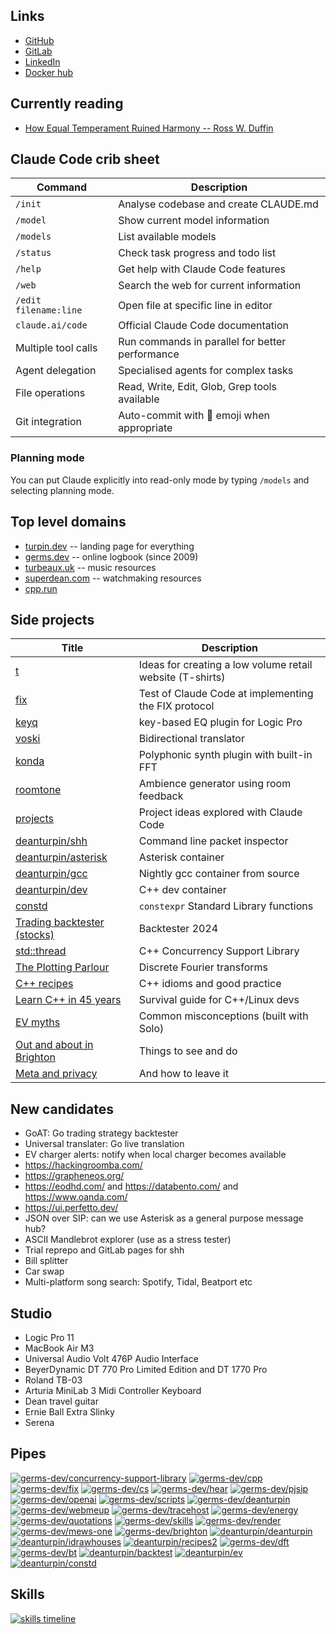 ## Links

- [GitHub](https://github.com/deanturpin)
- [GitLab](https://gitlab.com/deanturpin)
- [LinkedIn](https://www.linkedin.com/in/deanturpin)
- [Docker hub](https://hub.docker.com/u/deanturpin)

## Currently reading

- [How Equal Temperament Ruined Harmony -- Ross W. Duffin](https://www.goodreads.com/book/show/168325.How_Equal_Temperament_Ruined_Harmony)

## Claude Code crib sheet

| Command | Description |
|-|-|
| `/init` | Analyse codebase and create CLAUDE.md |
| `/model` | Show current model information |
| `/models` |  List available models |
| `/status` | Check task progress and todo list |
| `/help` | Get help with Claude Code features |
| `/web` | Search the web for current information |
| `/edit filename:line` | Open file at specific line in editor |
| `claude.ai/code` | Official Claude Code documentation |
| Multiple tool calls | Run commands in parallel for better performance |
| Agent delegation | Specialised agents for complex tasks |
| File operations | Read, Write, Edit, Glob, Grep tools available |
| Git integration | Auto-commit with 🤖 emoji when appropriate |

### Planning mode

You can put Claude explicitly into read-only mode by typing `/models` and selecting planning mode.

## Top level domains

- [turpin.dev](https://turpin.dev/) -- landing page for everything
- [germs.dev](https://germs.dev/) -- online logbook (since 2009)
- [turbeaux.uk](https://turbeaux.uk/) -- music resources
- [superdean.com](https://superdean.com/) -- watchmaking resources
- [cpp.run](https://cpp.run/)

## Side projects

| Title | Description |
|-|-|
| [t](https://github.com/deanturpin/t) | Ideas for creating a low volume retail website (T-shirts) |
| [fix](https://github.com/deanturpin/fix) | Test of Claude Code at implementing the FIX protocol |
| [keyq](https://github.com/deanturpin/keyq) | key-based EQ plugin for Logic Pro |
| [voski](https://turpin.dev/voski/) | Bidirectional translator |
| [konda](https://turpin.dev/konda) | Polyphonic synth plugin with built-in FFT |
| [roomtone](https://turpin.dev/roomtone) | Ambience generator using room feedback |
| [projects](https://github.com/deanturpin/projects) | Project ideas explored with Claude Code |
| [deanturpin/shh](https://hub.docker.com/r/deanturpin/shh) | Command line packet inspector |
| [deanturpin/asterisk](https://hub.docker.com/r/deanturpin/asterisk) | Asterisk container |
| [deanturpin/gcc](https://hub.docker.com/r/deanturpin/gcc) | Nightly gcc container from source |
| [deanturpin/dev](https://hub.docker.com/r/deanturpin/dev) | C++ dev container |
| [constd](https://deanturpin.gitlab.io/constd/) | `constexpr` Standard Library functions |
| [Trading backtester (stocks)](https://deanturpin.gitlab.io/backtest/) | Backtester 2024 |
| [std::thread](https://germs-dev.gitlab.io/concurrency-support-library/) | C++ Concurrency Support Library |
| [The Plotting Parlour](https://germs-dev.gitlab.io/dft/) | Discrete Fourier transforms |
| [C++ recipes](https://germs-dev.gitlab.io/cpp/) | C++ idioms and good practice |
| [Learn C++ in 45 years](https://germs-dev.gitlab.io/cs/) | Survival guide for C++/Linux devs |
| [EV myths](https://soloist.ai/evmyths) | Common misconceptions (built with Solo) |
| [Out and about in Brighton](https://turpin.dev/brighton/) | Things to see and do |
| [Meta and privacy](https://turpin.dev/meta/) | And how to leave it |

## New candidates

- GoAT: Go trading strategy backtester
- Universal translater: Go live translation
- EV charger alerts: notify when local charger becomes available
- https://hackingroomba.com/
- https://grapheneos.org/
- https://eodhd.com/ and https://databento.com/ and https://www.oanda.com/
- https://ui.perfetto.dev/
- JSON over SIP: can we use Asterisk as a general purpose message hub?
- ASCII Mandlebrot explorer (use as a stress tester)
- Trial reprepo and GitLab pages for shh
- Bill splitter
- Car swap
- Multi-platform song search: Spotify, Tidal, Beatport etc

## Studio

- Logic Pro 11
- MacBook Air M3
- Universal Audio Volt 476P Audio Interface
- BeyerDynamic DT 770 Pro Limited Edition and DT 1770 Pro
- Roland TB-03
- Arturia MiniLab 3 Midi Controller Keyboard
- Dean travel guitar
- Ernie Ball Extra Slinky
- Serena

<!--
- MicroKorg
- [Akai MIDImix](https://www.akaipro.com/midimix)
- Roland 303 Groovebox
-->

## Pipes

[![germs-dev/concurrency-support-library](https://gitlab.com/germs-dev/concurrency-support-library/badges/main/pipeline.svg)](https://gitlab.com/germs-dev/concurrency-support-library/-/pipelines)
[![germs-dev/cpp](https://gitlab.com/germs-dev/cpp/badges/main/pipeline.svg)](https://gitlab.com/germs-dev/cpp/-/pipelines)
[![germs-dev/fix](https://gitlab.com/germs-dev/fix/badges/main/pipeline.svg)](https://gitlab.com/germs-dev/fix/-/pipelines)
[![germs-dev/cs](https://gitlab.com/germs-dev/cs/badges/main/pipeline.svg)](https://gitlab.com/germs-dev/cs/-/pipelines)
[![germs-dev/hear](https://gitlab.com/germs-dev/hear/badges/main/pipeline.svg)](https://gitlab.com/germs-dev/hear/-/pipelines)
[![germs-dev/pjsip](https://gitlab.com/germs-dev/pjsip/badges/main/pipeline.svg)](https://gitlab.com/germs-dev/pjsip/-/pipelines)
[![germs-dev/openai](https://gitlab.com/germs-dev/openai/badges/main/pipeline.svg)](https://gitlab.com/germs-dev/openai/-/pipelines)
[![germs-dev/scripts](https://gitlab.com/germs-dev/scripts/badges/main/pipeline.svg)](https://gitlab.com/germs-dev/scripts/-/pipelines)
[![germs-dev/deanturpin](https://gitlab.com/germs-dev/deanturpin/badges/main/pipeline.svg)](https://gitlab.com/germs-dev/deanturpin/-/pipelines)
[![germs-dev/webmeup](https://gitlab.com/germs-dev/webmeup/badges/main/pipeline.svg)](https://gitlab.com/germs-dev/webmeup/-/pipelines)
[![germs-dev/tracehost](https://gitlab.com/germs-dev/tracehost/badges/main/pipeline.svg)](https://gitlab.com/germs-dev/tracehost/-/pipelines)
[![germs-dev/energy](https://gitlab.com/germs-dev/energy/badges/main/pipeline.svg)](https://gitlab.com/germs-dev/energy/-/pipelines)
[![germs-dev/quotations](https://gitlab.com/germs-dev/quotations/badges/main/pipeline.svg)](https://gitlab.com/germs-dev/quotations/-/pipelines)
[![germs-dev/skills](https://gitlab.com/germs-dev/skills/badges/main/pipeline.svg)](https://gitlab.com/germs-dev/skills/-/pipelines)
[![germs-dev/render](https://gitlab.com/germs-dev/render/badges/main/pipeline.svg)](https://gitlab.com/germs-dev/render/-/pipelines)
[![germs-dev/mews-one](https://gitlab.com/germs-dev/mews-one/badges/main/pipeline.svg)](https://gitlab.com/germs-dev/mews-one/-/pipelines)
[![germs-dev/brighton](https://gitlab.com/germs-dev/brighton/badges/main/pipeline.svg)](https://gitlab.com/germs-dev/brighton/-/pipelines)
[![deanturpin/deanturpin](https://gitlab.com/deanturpin/deanturpin/badges/main/pipeline.svg)](https://gitlab.com/deanturpin/deanturpin/-/pipelines)
[![deanturpin/idrawhouses](https://gitlab.com/deanturpin/idrawhouses/badges/main/pipeline.svg)](https://gitlab.com/deanturpin/idrawhouses/-/pipelines)
[![deanturpin/recipes2](https://gitlab.com/deanturpin/recipes2/badges/main/pipeline.svg)](https://gitlab.com/deanturpin/recipes2/-/pipelines)
[![germs-dev/dft](https://gitlab.com/germs-dev/dft/badges/main/pipeline.svg)](https://gitlab.com/germs-dev/dft/-/pipelines)
[![germs-dev/bt](https://gitlab.com/germs-dev/bt/badges/main/pipeline.svg)](https://gitlab.com/germs-dev/bt/-/pipelines)
[![deanturpin/backtest](https://gitlab.com/deanturpin/backtest/badges/main/pipeline.svg)](https://gitlab.com/deanturpin/backtest/-/pipelines)
[![deanturpin/ev](https://gitlab.com/deanturpin/ev/badges/main/pipeline.svg)](https://gitlab.com/deanturpin/ev/-/pipelines)
[![deanturpin/constd](https://gitlab.com/deanturpin/constd/badges/main/pipeline.svg)](https://gitlab.com/deanturpin/constd/-/pipelines)

## Skills

[![skills timeline](https://skills.turpin.dev/skills.png)](https://skills.turpin.dev/skills.png)
